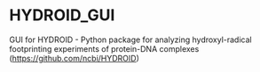 # HYDROID_GUI
GUI for HYDROID - Python package for analyzing hydroxyl-radical footprinting experiments of protein-DNA complexes (https://github.com/ncbi/HYDROID)

